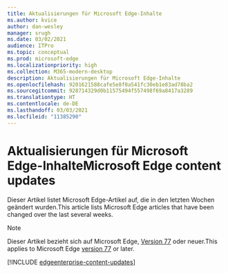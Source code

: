 ```yaml
---
title: Aktualisierungen für Microsoft Edge-Inhalte
ms.author: kvice
author: dan-wesley
manager: srugh
ms.date: 03/02/2021
audience: ITPro
ms.topic: conceptual
ms.prod: microsoft-edge
ms.localizationpriority: high
ms.collection: M365-modern-desktop
description: Aktualisierungen für Microsoft Edge-Inhalte
ms.openlocfilehash: 9201621588cafe5e8f0a541fc30eb1e83ad78ba2
ms.sourcegitcommit: 928714329d0b11575494f557498f69a8417a3289
ms.translationtype: HT
ms.contentlocale: de-DE
ms.lasthandoff: 03/03/2021
ms.locfileid: "11385290"
---
```

# <a name="microsoft-edge-content-updates"></a><span data-ttu-id="94a04-103">Aktualisierungen für Microsoft Edge-Inhalte</span><span class="sxs-lookup"><span data-stu-id="94a04-103">Microsoft Edge content updates</span></span>

<span data-ttu-id="94a04-104">Dieser Artikel listet Microsoft Edge-Artikel auf, die in den letzten Wochen geändert wurden.</span><span class="sxs-lookup"><span data-stu-id="94a04-104">This article lists Microsoft Edge articles that have been changed over the last several weeks.</span></span>


> [!NOTE]
> <span data-ttu-id="94a04-105">Dieser Artikel bezieht sich auf Microsoft Edge, [Version 77](https://support.microsoft.com/help/4027011/microsoft-edge-find-out-which-version-you-have?ocid=MicrosoftStore-EdgeVersion) oder neuer.</span><span class="sxs-lookup"><span data-stu-id="94a04-105">This applies to Microsoft Edge [version 77](https://support.microsoft.com/help/4027011/microsoft-edge-find-out-which-version-you-have?ocid=MicrosoftStore-EdgeVersion) or later.</span></span>

[!INCLUDE [edgeenterprise-content-updates](./includes/edgeenterprise-content-updates.md)]
